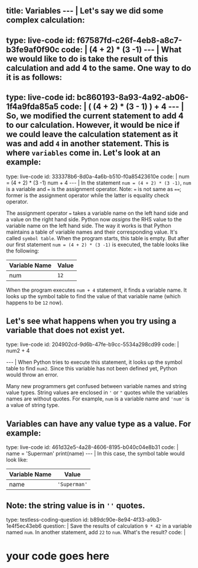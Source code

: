 title: Variables
--- |
  Let's say we did some complex calculation:
---
type: live-code
id: f67587fd-c26f-4eb8-a8c7-b3fe9af0f90c
code: |
  (4 + 2) * (3 -1)
--- |
  What we would like to do is take the result of this calculation and add 4 to the same. One way to do it is as follows:
---
type: live-code
id: bc860193-8a93-4a92-ab06-1f4a9fda85a5
code: |
  ( (4 + 2) * (3 - 1) ) + 4
--- |
  So, we modified the current statement to add 4 to our calculation. However, it would be nice if we could leave the calculation statement as it was and add `4` in another statement. This is where `variables` come in. Let's look at an example:
---
type: live-code
id: 333378b6-8d0a-4a6b-b510-f0a85423610e
code: |
  num = (4 + 2) * (3 -1)
  num + 4
--- |
  In the statement `num = (4 + 2) * (3 -1)`, `num` is a variable and `=` is  the assignment operator. Note: `=` is not same as `==`; former is the assignment operator while the latter is equality check operator.

  The assignment operator `=` takes a variable name on the left hand side and a value on the right hand side. Python now _assigns_ the RHS value to the variable name on the left hand side. The way it works is that Python maintains a table of variable names and their corresponding value. It's called `symbol table`. When the program starts, this table is empty. But after our first statement `num = (4 + 2) * (3 -1)` is executed, the table looks like the following:

  | Variable Name | Value |
  | - | - |
  | num | `12` |

  When the program executes `num + 4` statement, it finds a variable name. It looks up the symbol table to find the value of that variable name (which happens to be `12` now).

  Let's see what happens when you try using a variable that does not exist yet.
---
type: live-code
id: 204902cd-9d6b-47fe-b9cc-5534a298cd99
code: |
  num2 + 4

--- |
  When Python tries to execute this statement, it looks up the symbol table to find `num2`. Since this variable has not been defined yet, Python would throw an error.

  Many new programmers get confused between variable names and string value types. String values are enclosed in `'` or `"` quotes while the variables names are without quotes. For example, `num` is a variable name and `'num'` is a value of string type.

  Variables can have any value type as a value. For example:
---
type: live-code
id: 461d32e5-4a28-4606-8195-b040c04e8b31
code: |
  name = 'Superman'
  print(name)
--- |
  In this case, the symbol table would look like:

  | Variable Name | Value |
  | - | - |
  | name | `'Superman'` |

  Note: the string value is in `''` quotes.
---
type: testless-coding-question
id: b89dc90e-8e94-4f33-a9b3-1e4f5ec43eb6
question: |
  Save the results of calculation `9 * 42` in a variable named `num`. In another statement, add `22` to `num`. What's the result?
code: |
  # your code goes here
